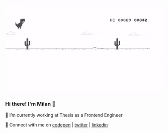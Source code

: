 ![dinosaur](./img/dinosaur.GIF)

### Hi there! I'm Milan 👋

🔭 I’m currently working at Thesis as a Frontend Engineer 

🐥 Connect with me on [codepen](https://codepen.io/milanla) | [twitter](https://twitter.com/codermilan) | [linkedin](https://www.linkedin.com/in/milan-sacher)
<!--
**milanla/milanla** is a ✨ _special_ ✨ repository because its `README.md` (this file) appears on your GitHub profile.

Here are some ideas to get you started:

- 🔭 I’m currently working on ...
- 🌱 I’m currently learning ...
- 👯 I’m looking to collaborate on ...
- 🤔 I’m looking for help with ...
- 💬 Ask me about ...
- 📫 How to reach me: ...
- 😄 Pronouns: ...
- ⚡ Fun fact: ...
-->
